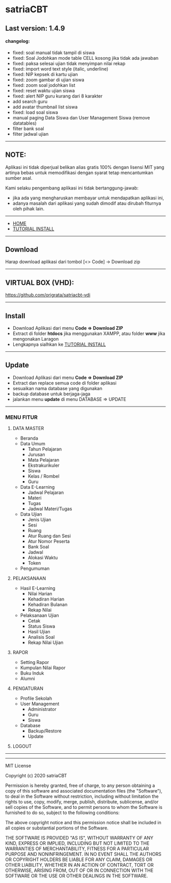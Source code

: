 # satriaCBT

## Last version: 1.4.9

#### changelog:

- fixed: soal manual tidak tampil di siswa
- fixed: Soal Jodohkan mode table CELL kosong jika tidak ada jawaban
- fixed: paksa selesai ujian tidak menyimpan nilai rekap
- fixed: import word text style (italic, underline)
- fixed: NIP kepsek di kartu ujian
- fixed: zoom gambar di ujian siswa
- fixed: zoom soal jodohkan list
- fixed: reset waktu ujian siswa
- fixed: alert NIP guru kurang dari 8 karakter
- add search guru
- add avatar thumbnail list siswa
- fixed: load soal siswa
- manual paging Data Siswa dan User Management Siswa (remove datatables)
- filter bank soal
- filter jadwal ujian

---

## NOTE:

Aplikasi ini tidak diperjual belikan alias gratis 100% dengan lisensi MIT yang artinya bebas untuk memodifikasi dengan syarat tetap mencantumkan sumber asal.

Kami selaku pengembang aplikasi ini tidak bertanggung-jawab:

- jika ada yang mengharuskan membayar untuk mendapatkan aplikasi ini,
- adanya masalah dari aplikasi yang sudah dimodif atau dirubah fiturnya oleh pihak lain.

---

- [HOME](https://satriacbt.github.io/cbt)
- [TUTORIAL INSTALL](https://github.com/satriacbt/cbt/wiki)

---

## Download

Harap download aplikasi dari tombol [<> Code] -> Download zip

---

## VIRTUAL BOX (VHD):

https://github.com/origrata/satriacbt-vdi

---

## Install

- Download Aplikasi dari menu **Code => Download ZIP**
- Extract di folder **htdocs** jika menggunakan XAMPP, atau folder **www** jika mengonakan Laragon
- Lengkapnya sialhkan ke [TUTORIAL INSTALL](https://github.com/satriacbt/cbt/wiki)

---

## Update

- Download Aplikasi dari menu **Code => Download ZIP**
- Extract dan replace semua code di folder aplikasi
- sesuaikan nama database yang digunakan
- backup database untuk berjaga-jaga
- jalankan menu **update** di menu DATABASE => UPDATE

---

### MENU FITUR

1. DATA MASTER

   - Beranda
   - Data Umum
     - Tahun Pelajaran
     - Jurusan
     - Mata Pelajaran
     - Ekstrakurikuler
     - Siswa
     - Kelas / Rombel
     - Guru
   - Data E-Learning
     - Jadwal Pelajaran
     - Materi
     - Tugas
     - Jadwal Materi/Tugas
   - Data Ujian
     - Jenis Ujian
     - Sesi
     - Ruang
     - Atur Ruang dan Sesi
     - Atur Nomor Peserta
     - Bank Soal
     - Jadwal
     - Alokasi Waktu
     - Token
   - Pengumuman

2. PELAKSANAAN

   - Hasil E-Learning
     - Nilai Harian
     - Kehadiran Harian
     - Kehadiran Bulanan
     - Rekap Nilai
   - Pelaksanaan Ujian
     - Cetak
     - Status Siswa
     - Hasil Ujian
     - Analisis Soal
     - Rekap Nilai Ujian

3. RAPOR

   - Setting Rapor
   - Kumpulan Nilai Rapor
   - Buku Induk
   - Alumni

4. PENGATURAN

   - Profile Sekolah
   - User Management
     - Administrator
     - Guru
     - Siswa
   - Database
     - Backup/Restore
     - Update

5. LOGOUT

---

---

MIT License

Copyright (c) 2020 satriaCBT

Permission is hereby granted, free of charge, to any person obtaining a copy
of this software and associated documentation files (the "Software"), to deal
in the Software without restriction, including without limitation the rights
to use, copy, modify, merge, publish, distribute, sublicense, and/or sell
copies of the Software, and to permit persons to whom the Software is
furnished to do so, subject to the following conditions:

The above copyright notice and this permission notice shall be included in all
copies or substantial portions of the Software.

THE SOFTWARE IS PROVIDED "AS IS", WITHOUT WARRANTY OF ANY KIND, EXPRESS OR
IMPLIED, INCLUDING BUT NOT LIMITED TO THE WARRANTIES OF MERCHANTABILITY,
FITNESS FOR A PARTICULAR PURPOSE AND NONINFRINGEMENT. IN NO EVENT SHALL THE
AUTHORS OR COPYRIGHT HOLDERS BE LIABLE FOR ANY CLAIM, DAMAGES OR OTHER
LIABILITY, WHETHER IN AN ACTION OF CONTRACT, TORT OR OTHERWISE, ARISING FROM,
OUT OF OR IN CONNECTION WITH THE SOFTWARE OR THE USE OR OTHER DEALINGS IN THE
SOFTWARE.
